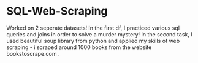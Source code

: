 # SQL-Web-Scraping

Worked on 2 seperate datasets! In the first df, I practiced various sql queries and joins in order to solve a murder mystery! In the second task, I used beautiful soup library from python and applied my skills of web scraping - i scraped around 1000 books from the website bookstoscrape.com . 
